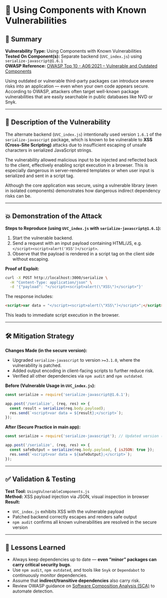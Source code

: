 # 🧨 Using Components with Known Vulnerabilities

## 📌 Summary

**Vulnerability Type:** Using Components with Known Vulnerabilities  
**Tested On Component(s):** Separate backend (`UVC_index.js`) using `serialize-javascript@1.6.1`  
**OWASP Reference:** [OWASP Top 10 - A06:2021 – Vulnerable and Outdated Components](https://owasp.org/Top10/A06_2021-Vulnerable_and_Outdated_Components/)

Using outdated or vulnerable third-party packages can introduce severe risks into an application — even when your own code appears secure. According to OWASP, attackers often target well-known package vulnerabilities that are easily searchable in public databases like NVD or Snyk.

---

## 🚨 Description of the Vulnerability

The alternate backend (`UVC_index.js`) intentionally used version `1.6.1` of the `serialize-javascript` package, which is known to be vulnerable to **XSS (Cross-Site Scripting)** attacks due to insufficient escaping of unsafe characters in serialized JavaScript strings.

The vulnerability allowed malicious input to be injected and reflected back to the client, effectively enabling script execution in a browser. This is especially dangerous in server-rendered templates or when user input is serialized and sent in a script tag.

Although the core application was secure, using a vulnerable library (even in isolated components) demonstrates how dangerous indirect dependency risks can be.

---

## 💥 Demonstration of the Attack

**Steps to Reproduce (using `UVC_index.js` with `serialize-javascript@1.6.1`):**
1. Start the vulnerable backend.
2. Send a request with an input payload containing HTML/JS, e.g. `</script><script>alert('XSS')</script>`.
3. Observe that the payload is rendered in a script tag on the client side without escaping.

**Proof of Exploit:**
```bash
curl -X POST http://localhost:3000/serialize \
  -H "Content-Type: application/json" \
  -d '{"payload": "</script><script>alert(\"XSS\")</script>"}'
```

The response includes:
```html
<script>var data = "</script><script>alert(\"XSS\")</script>";</script>
```

This leads to immediate script execution in the browser.

---

## 🛠️ Mitigation Strategy

**Changes Made (in the secure version):**
- Upgraded `serialize-javascript` to version `>=3.1.0`, where the vulnerability is patched.
- Added output encoding in client-facing scripts to further reduce risk.
- Verified all other dependencies via `npm audit` and `npm outdated`.

**Before (Vulnerable Usage in `UVC_index.js`):**
```js
const serialize = require('serialize-javascript@1.6.1');

app.post('/serialize', (req, res) => {
  const result = serialize(req.body.payload);
  res.send(`<script>var data = ${result};</script>`);
});
```

**After (Secure Practice in main app):**
```js
const serialize = require('serialize-javascript'); // Updated version (>=3.1.0)

app.post('/serialize', (req, res) => {
  const safeOutput = serialize(req.body.payload, { isJSON: true });
  res.send(`<script>var data = ${safeOutput};</script>`);
});
```

---

## ✅ Validation & Testing

**Test Tool:** `UsingVulnerableComponents.js`  
**Method:** XSS payload injection via JSON, visual inspection in browser  
**Result:**
- `UVC_index.js` exhibits XSS with the vulnerable payload
- Patched backend correctly escapes and renders safe output
- `npm audit` confirms all known vulnerabilities are resolved in the secure version

---

## 🧠 Lessons Learned

- Always keep dependencies up to date — **even “minor” packages can carry critical security bugs**.
- Use `npm audit`, `npm outdated`, and tools like `Snyk` or `Dependabot` to continuously monitor dependencies.
- Assume that **indirect/transitive dependencies** also carry risk.
- Review OWASP guidance on [Software Composition Analysis (SCA)](https://owasp.org/www-project-dependency-check/) to automate detection.
